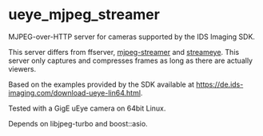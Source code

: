 # ueye_mjpeg_streamer
MJPEG-over-HTTP server for cameras supported by the IDS Imaging SDK.

This server differs from ffserver, [mjpeg-streamer](https://github.com/jacksonliam/mjpg-streamer) and [streameye](https://github.com/ccrisan/streameye).
This server only captures and compresses frames as long as there are actually viewers.

Based on the examples provided by the SDK available at https://de.ids-imaging.com/download-ueye-lin64.html.

Tested with a GigE uEye camera on 64bit Linux.

Depends on libjpeg-turbo and boost::asio.

